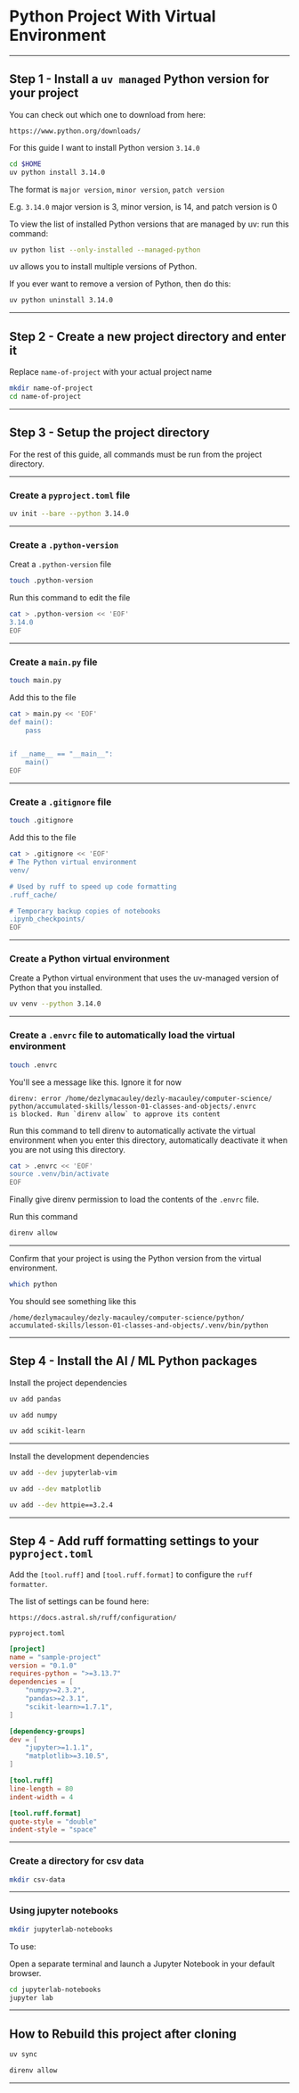 # Python Project With Virtual Environment 
_______________________________________________________________________________
## Step 1 - Install a `uv managed` Python version for your project 

You can check out which one to download from here:
```
https://www.python.org/downloads/
```

For this guide I want to install Python version `3.14.0`
```sh
cd $HOME
uv python install 3.14.0
```

The format is `major version`, `minor version`, `patch version`

E.g. `3.14.0` major version is 3, minor version, is 14, and patch version is 0

To view the list of installed Python versions that are managed by uv:
run this command:
```sh
uv python list --only-installed --managed-python
```
uv allows you to install multiple versions of Python.

If you ever want to remove a version of Python, then do this:
```sh
uv python uninstall 3.14.0
```
_______________________________________________________________________________
## Step 2 - Create a new project directory and enter it

Replace `name-of-project` with your actual project name

```sh
mkdir name-of-project
cd name-of-project
```
_______________________________________________________________________________
## Step 3 - Setup the project directory

For the rest of this guide, all commands must be run 
from the project directory.

_______________________________________________________________________________
### Create a `pyproject.toml` file

```sh
uv init --bare --python 3.14.0
```
_______________________________________________________________________________
### Create a `.python-version`

Creat a `.python-version` file
```sh
touch .python-version
```

Run this command to edit the file
```sh
cat > .python-version << 'EOF'
3.14.0
EOF
```
_______________________________________________________________________________
### Create a `main.py` file

```sh
touch main.py
```

Add this to the file
```sh
cat > main.py << 'EOF'
def main():
    pass


if __name__ == "__main__":
    main()
EOF
```
_______________________________________________________________________________
### Create a `.gitignore` file

```sh
touch .gitignore
```

Add this to the file
```sh
cat > .gitignore << 'EOF'
# The Python virtual environment
venv/

# Used by ruff to speed up code formatting
.ruff_cache/ 

# Temporary backup copies of notebooks
.ipynb_checkpoints/
EOF
```
_______________________________________________________________________________
### Create a Python virtual environment

Create a Python virtual environment that uses the uv-managed version 
of Python that you installed.

```sh
uv venv --python 3.14.0
```
_______________________________________________________________________________
### Create a `.envrc` file to automatically load the virtual environment

```sh
touch .envrc
```

You'll see a message like this. Ignore it for now
```
direnv: error /home/dezlymacauley/dezly-macauley/computer-science/
python/accumulated-skills/lesson-01-classes-and-objects/.envrc 
is blocked. Run `direnv allow` to approve its content
```

Run this command to tell direnv to automatically activate 
the virtual environment when you enter this directory,
automatically deactivate it when you are not using this directory.
```sh
cat > .envrc << 'EOF'
source .venv/bin/activate
EOF
```

Finally give direnv permission to load the contents of the `.envrc` file.

Run this command
```sh
direnv allow
```
_______________________________________________________________________________
Confirm that your project is using the Python version from 
the virtual environment.

```sh
which python
```

You should see something like this
```
/home/dezlymacauley/dezly-macauley/computer-science/python/
accumulated-skills/lesson-01-classes-and-objects/.venv/bin/python
```
_______________________________________________________________________________
## Step 4 - Install the AI / ML Python packages

Install the project dependencies

```sh
uv add pandas
```

```sh
uv add numpy
```

```sh
uv add scikit-learn 
```

_______________________________________________________________________________

Install the development dependencies

```sh
uv add --dev jupyterlab-vim
```

```sh
uv add --dev matplotlib
```

```sh
uv add --dev httpie==3.2.4
```
_______________________________________________________________________________
## Step 4 - Add ruff formatting settings to your `pyproject.toml` 

Add the `[tool.ruff]` and `[tool.ruff.format]` 
to configure the `ruff formatter`.

The list of settings can be found here:

```
https://docs.astral.sh/ruff/configuration/
```

`pyproject.toml`
```toml
[project]
name = "sample-project"
version = "0.1.0"
requires-python = ">=3.13.7"
dependencies = [
    "numpy>=2.3.2",
    "pandas>=2.3.1",
    "scikit-learn>=1.7.1",
]

[dependency-groups]
dev = [
    "jupyter>=1.1.1",
    "matplotlib>=3.10.5",
]

[tool.ruff]
line-length = 80
indent-width = 4

[tool.ruff.format]
quote-style = "double"
indent-style = "space"
```
_______________________________________________________________________________
### Create a directory for csv data

```sh
mkdir csv-data
```
_______________________________________________________________________________
### Using jupyter notebooks

```sh
mkdir jupyterlab-notebooks
```

To use:

Open a separate terminal and launch a Jupyter Notebook 
in your default browser.

```sh
cd jupyterlab-notebooks
jupyter lab
```
_______________________________________________________________________________
## How to Rebuild this project after cloning

```sh
uv sync
```

```sh
direnv allow
```
_______________________________________________________________________________
